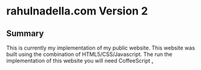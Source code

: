 # rahulnadella.com Version 2

Summary
-----------------------------

This is currently my implementation of my public website. This website was built using the combination of HTML5/CSS/Javascript. The run the implementation of this website you will need CoffeeScript <a href="http://coffeescript.org/">.

